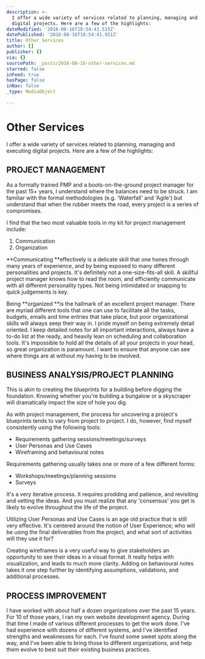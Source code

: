 ```yaml
---
description: >-
  I offer a wide variety of services related to planning, managing and executing
  digital projects. Here are a few of the highlights:
dateModified: '2016-08-16T18:54:41.515Z'
datePublished: '2016-08-16T18:54:41.951Z'
title: Other Services
author: []
publisher: {}
via: {}
sourcePath: _posts/2016-08-16-other-services.md
starred: false
inFeed: true
hasPage: false
inNav: false
_type: MediaObject

---
```

# **Other Services**

I offer a wide variety of services related to planning, managing and executing digital projects. Here are a few of the highlights:

## **PROJECT MANAGEMENT**

As a formally trained PMP and a boots-on-the-ground project manager for the past 15+ years, I understand where the balances need to be struck. I am familiar with the formal methodologies (e.g. 'Waterfall' and 'Agile') but understand that when the rubber meets the road, every project is a series of compromises.

I find that the two most valuable tools in my kit for project management include:

1. Communication
2. Organization

**Communicating **effectively is a delicate skill that one hones through many years of experience, and by being exposed to many different personalities and projects. It's definitely not a one-size-fits-all skill. A skillful project manager knows how to read the room, and efficiently communicate with all different personality types. Not being intimidated or snapping to quick judgements is key.

Being **organized **is the hallmark of an excellent project manager. There are myriad different tools that one can use to facilitate all the tasks, budgets, emails and time entries that take place, but poor organizational skills will always seep their way in. I pride myself on being extremely detail oriented. I keep detailed notes for all important interactions, always have a to-do list at the ready, and heavily lean on scheduling and collaboration tools. It's impossible to hold all the details of all your projects in your head, so great organization is paramount. I want to ensure that anyone can see where things are at without my having to be involved.

## **BUSINESS ANALYSIS/PROJECT PLANNING**

This is akin to creating the blueprints for a building before digging the foundation. Knowing whether you're building a bungalow or a skyscraper will dramatically impact the size of hole you dig.

As with project management, the process for uncovering a project's blueprints tends to vary from project to project. I do, however, find myself consistently using the following tools:

* Requirements gathering sessions/meetings/surveys
* User Personas and Use Cases
* Wireframing and behavioural notes

Requirements gathering usually takes one or more of a few different forms:

* Workshops/meetings/planning sessions
* Surveys

It's a very iterative process. It requires prodding and patience, and revisiting and vetting the ideas. And you must realize that any 'consensus' you get is likely to evolve throughout the life of the project.

Utilizing User Personas and Use Cases is an age old practice that is still very effective. It's centered around the notion of User Experience; who will be using the final deliverables from the project, and what sort of activities will they use it for?

Creating wireframes is a very useful way to give stakeholders an opportunity to see their ideas in a visual format. It really helps with visualization, and leads to much more clarity. Adding on behavioural notes takes it one step further by identifying assumptions, validations, and additional processes.

## **PROCESS IMPROVEMENT**

I have worked with about half a dozen organizations over the past 15 years. For 10 of those years, I ran my own website development agency. During that time I made of various different processes to get the work done. I've had experience with dozens of different systems, and I've identified strengths and weaknesses for each. I've found some sweet spots along the way, and I've been able to bring those to different organizations, and help them evolve to best suit their existing business practices.